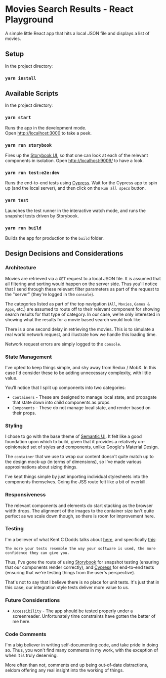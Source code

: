 # Movies Search Results - React Playground

A simple little React app that hits a local JSON file and displays a list of movies.

## Setup

In the project directory:

### `yarn install`

## Available Scripts

In the project directory:

### `yarn start`

Runs the app in the development mode.<br>
Open [http://localhost:3000](http://localhost:3000) to take a peek.

### `yarn run storybook`

Fires up the [Storybook UI](https://storybook.js.org), so that one can look at each of the relevant components in isolation. Open [http://localhost:9009/](http://localhost:9009/) to have a look.

### `yarn run test:e2e:dev`

Runs the end-to-end tests using [Cypress](https://www.cypress.io). Wait for the Cypress app to spin up (and the local server), and then click on the `Run all specs` button.

### `yarn test`

Launches the test runner in the interactive watch mode, and runs the snapshot tests driven by Storybook.

### `yarn run build`

Builds the app for production to the `build` folder.<br>

## Design Decisions and Considerations

### Architecture

Movies are retrieved via a `GET` request to a local JSON file. It is assumed that all filtering and sorting would happen on the server side. Thus you'll notice that I send through these relevant filter parameters as part of the request to the "server" (they're logged in the `console`).

The categories listed as part of the top navigation (`All`, `Movies`, `Games & Apps`, etc.) are assumed to route off to their relevant component for showing search results for that type of category. In our case, we're only interested in showing what the results for a movie based search would look like.

There is a one second delay in retrieving the movies. This is to simulate a real world network request, and illustrate how we handle this loading time.

Network request errors are simply logged to the `console`.

### State Management

I've opted to keep things simple, and shy away from Redux / MobX. In this case I'd consider these to be adding unnecessary complexity, with little value.

You’ll notice that I split up components into two categories:
* `Containers` - These are designed to manage local state, and propagate that state down into child components as props.
* `Components` - These do not manage local state, and render based on their props.

### Styling

I chose to go with the base theme of [Semantic UI](https://react.semantic-ui.com/). It felt like a good foundation upon which to build, given that it provides a relatively un-opinionated set of styles and components, unlike Google's Material Design. 

The `container` that we use to wrap our content doesn't quite match up to the design mock-up (in terms of dimensions), so I've made various approximations about sizing things.

I've kept things simple by just importing individual stylesheets into the components themselves. Going the JSS route felt like a bit of overkill.

### Responsiveness

The relevant components and elements do start stacking as the browser width drops. The alignment of the images to the container size isn't quite perfect as we scale down though, so there is room for improvement here.

### Testing

I'm a believer of what Kent C Dodds talks about [here](https://blog.kentcdodds.com/write-tests-not-too-many-mostly-integration-5e8c7fff591c), and specifically [this](https://twitter.com/kentcdodds/status/977018512689455106): 

`The more your tests resemble the way your software is used, the more confidence they can give you.`

Thus, I've gone the route of using [Storybook](https://storybook.js.org) for snapshot testing (ensuring that our components render correctly), and [Cypress](https://www.cypress.io) for end-to-end tests (ensuring that we're testing things from the user's perspective).

That's not to say that I believe there is no place for unit tests. It's just that in this case, our integration style tests deliver more value to us.

### Future Considerations

* `Accessibility` - The app should be tested properly under a screenreader. Unfortunately time constraints have gotten the better of me here.

### Code Comments

I'm a big believer in writing self-documenting code, and take pride in doing so. Thus, you won't find many comments in my work, with the exception of when it is truly deserving.

More often than not, comments end up being out-of-date distractions, seldom offering any real insight into the working of things. 